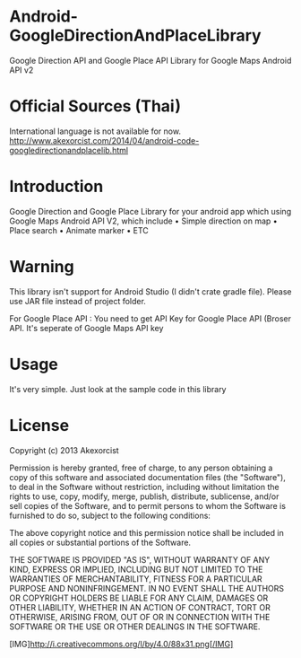 Android-GoogleDirectionAndPlaceLibrary
======================================

Google Direction API and Google Place API Library for Google Maps Android API v2


Official Sources (Thai)
======================================
International language is not available for now.
http://www.akexorcist.com/2014/04/android-code-googledirectionandplacelib.html


Introduction
======================================
Google Direction and Google Place Library for your android app which using Google Maps Android API V2, which include
  • Simple direction on map
  • Place search 
  • Animate marker
  • ETC
  
Warning
======================================
This library isn't support for Android Studio (I didn't crate gradle file). Please use JAR file instead of project folder.

For Google Place API : You need to get API Key for Google Place API (Broser API. It's seperate of Google Maps API key 


Usage 
======================================
It's very simple. Just look at the sample code in this library


License
======================================
  Copyright (c) 2013 Akexorcist

  Permission is hereby granted, free of charge, to any person obtaining a copy
  of this software and associated documentation files (the "Software"), to deal
  in the Software without restriction, including without limitation the rights
  to use, copy, modify, merge, publish, distribute, sublicense, and/or sell
  copies of the Software, and to permit persons to whom the Software is
  furnished to do so, subject to the following conditions:

  The above copyright notice and this permission notice shall be included in
  all copies or substantial portions of the Software.

  THE SOFTWARE IS PROVIDED "AS IS", WITHOUT WARRANTY OF ANY KIND, EXPRESS OR
  IMPLIED, INCLUDING BUT NOT LIMITED TO THE WARRANTIES OF MERCHANTABILITY,
  FITNESS FOR A PARTICULAR PURPOSE AND NONINFRINGEMENT. IN NO EVENT SHALL THE
  AUTHORS OR COPYRIGHT HOLDERS BE LIABLE FOR ANY CLAIM, DAMAGES OR OTHER
  LIABILITY, WHETHER IN AN ACTION OF CONTRACT, TORT OR OTHERWISE, ARISING FROM,
  OUT OF OR IN CONNECTION WITH THE SOFTWARE OR THE USE OR OTHER DEALINGS IN
  THE SOFTWARE.

[IMG]http://i.creativecommons.org/l/by/4.0/88x31.png[/IMG]

